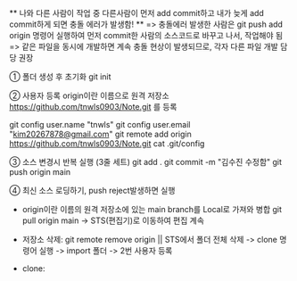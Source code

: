 ** 나와 다른 사람이 작업 중 다른사람이 먼저 add commit하고 내가 늦게 add commit하게 되면 충돌 에러가 발생함! **
=> 충돌에러 발생한 사람은 git push add origin 명령어 실행하여 먼저 commit한 사람의 소스코드로 바꾸고 나서, 작업해야 됨
=> 같은 파일을 동시에 개발하면 계속 충돌 현상이 발생되므로, 각자 다른 파일 개발 담당 권장


① 폴더 생성 후 초기화
git init

② 사용자 등록
origin이란 이름으로 원격 저장소 https://github.com/tnwls0903/Note.git 를 등록

git config user.name "tnwls"
git config user.email "kim20267878@gmail.com"
git remote add origin https://github.com/tnwls0903/Note.git
cat .git/config

③ 소스 변경시 반복 실행 (3줄 세트)
git add .
git commit -m "김수진 수정함"
git push origin main


④ 최신 소스 로딩하기, push reject발생하면 실행
- origin이란 이름의 원격 저장소에 있는 main branch를 Local로 가져와 병합
git pull origin main -> STS(편집기)로 이동하여 편집 계속


- 저장소 삭제: git remote remove origin || STS에서 폴더 전체 삭제 -> clone 명령어 실행 -> import 폴더 -> 2번 사용자 등록
- clone: 